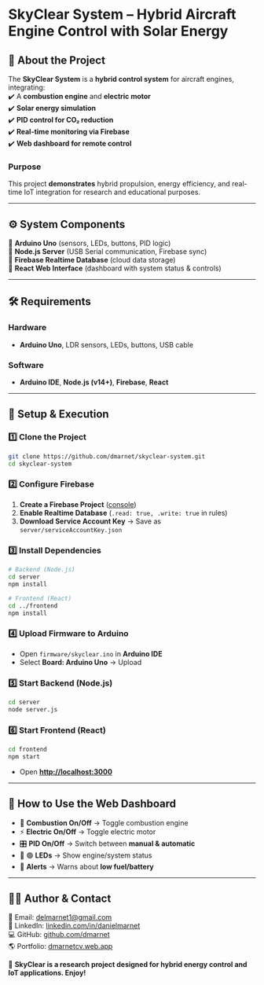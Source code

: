 # **SkyClear System – Hybrid Aircraft Engine Control with Solar Energy**

## 📌 About the Project  
The **SkyClear System** is a **hybrid control system** for aircraft engines, integrating:  
✔️ A **combustion engine** and **electric motor**  
✔️ **Solar energy simulation**  
✔️ **PID control for CO₂ reduction**  
✔️ **Real-time monitoring via Firebase**  
✔️ **Web dashboard for remote control**  

### **Purpose**  
This project **demonstrates** hybrid propulsion, energy efficiency, and real-time IoT integration for research and educational purposes.

---

## ⚙ **System Components**
🔹 **Arduino Uno** (sensors, LEDs, buttons, PID logic)  
🔹 **Node.js Server** (USB Serial communication, Firebase sync)  
🔹 **Firebase Realtime Database** (cloud data storage)  
🔹 **React Web Interface** (dashboard with system status & controls)  

---

## 🛠 **Requirements**
### **Hardware**
- **Arduino Uno**, LDR sensors, LEDs, buttons, USB cable  

### **Software**
- **Arduino IDE**, **Node.js (v14+)**, **Firebase**, **React**  

---

## 🚀 **Setup & Execution**
### **1️⃣ Clone the Project**
```bash
git clone https://github.com/dmarnet/skyclear-system.git
cd skyclear-system
```

### **2️⃣ Configure Firebase**
1. **Create a Firebase Project** ([console](https://console.firebase.google.com/))  
2. **Enable Realtime Database** (`.read: true, .write: true` in rules)  
3. **Download Service Account Key** → Save as `server/serviceAccountKey.json`  

### **3️⃣ Install Dependencies**
```bash
# Backend (Node.js)
cd server
npm install

# Frontend (React)
cd ../frontend
npm install
```

### **4️⃣ Upload Firmware to Arduino**
- Open `firmware/skyclear.ino` in **Arduino IDE**  
- Select **Board: Arduino Uno** → Upload  

### **5️⃣ Start Backend (Node.js)**
```bash
cd server
node server.js
```

### **6️⃣ Start Frontend (React)**
```bash
cd frontend
npm start
```
- Open **[http://localhost:3000](http://localhost:3000)**  

---

## 📖 **How to Use the Web Dashboard**
- 🛑 **Combustion On/Off** → Toggle combustion engine  
- ⚡ **Electric On/Off** → Toggle electric motor  
- 🎛 **PID On/Off** → Switch between **manual & automatic**  
- 🔴 🟢 **LEDs** → Show engine/system status  
- 🚨 **Alerts** → Warns about **low fuel/battery**  

---

## 👨‍💻 **Author & Contact**
📧 Email: [delmarnet1@gmail.com](mailto:delmarnet1@gmail.com)  
🔗 LinkedIn: [linkedin.com/in/danielmarnet](https://linkedin.com/in/danielmarnet)  
💻 GitHub: [github.com/dmarnet](https://github.com/dmarnet)  
🌎 Portfolio: [dmarnetcv.web.app](https://dmarnetcv.web.app)  

🚀 **SkyClear is a research project designed for hybrid energy control and IoT applications. Enjoy!**